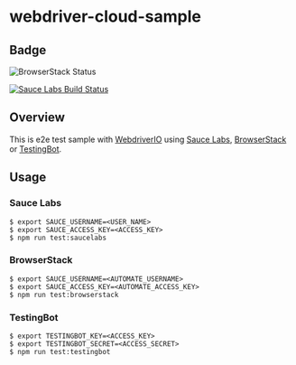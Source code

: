 # webdriver-cloud-sample

## Badge

![BrowserStack Status](https://www.browserstack.com/automate/badge.svg?badge_key=WHRMYVJUeDM4ZEhHYXBLbDR3Z0NCUmdMbktNS0QvLzFuL2pGM1haQmoxZz0tLUQ2UWJOazRiQ1p6dTNWQ0JXYjVnK2c9PQ==--262efdee385294c6d5280e999823a4f24d18ae88)

[![Sauce Labs Build Status](https://saucelabs.com/browser-matrix/dictav.svg)](https://saucelabs.com/beta/builds/f22dedf55a1a4025bfb8975e25f89138)

## Overview

This is e2e test sample with [WebdriverIO](https://webdriver.io) using [Sauce Labs](https://saucelabs.com), [BrowserStack](https://browserstack.com) or [TestingBot](https://testingbot.com).

## Usage

### Sauce Labs

```
$ export SAUCE_USERNAME=<USER_NAME>
$ export SAUCE_ACCESS_KEY=<ACCESS_KEY>
$ npm run test:saucelabs
```

### BrowserStack

```
$ export SAUCE_USERNAME=<AUTOMATE_USERNAME>
$ export SAUCE_ACCESS_KEY=<AUTOMATE_ACCESS_KEY>
$ npm run test:browserstack
```

### TestingBot

```
$ export TESTINGBOT_KEY=<ACCESS_KEY>
$ export TESTINGBOT_SECRET=<ACCESS_SECRET>
$ npm run test:testingbot
```
